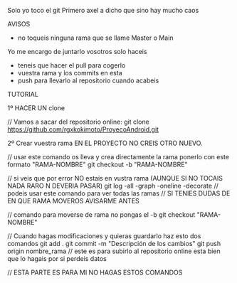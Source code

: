 Solo yo toco el git Primero axel a dicho que sino hay mucho caos 

AVISOS 
- no toqueis ninguna rama que se llame Master o Main

Yo me encargo de juntarlo vosotros solo haceis 
- teneis que hacer el pull para cogerlo
- vuestra rama y los commits en esta 
- push para llevarlo al repositorio cuando acabeis 

TUTORIAL 

1º HACER UN clone

// Vamos a sacar del repositorio online:
git clone https://github.com/rgxkokimoto/ProyecoAndroid.git

2º Crear vuestra rama EN EL PROYECTO NO CREIS OTRO NUEVO.

// usar este comando os lleva y crea directamente la rama ponerlo con este formato "RAMA-NOMBRE"
git checkout -b "RAMA-NOMBRE"

// si veis que por error NO estais en vustra rama (AUNQUE SI NO TOCAIS NADA RARO N DEVERIA PASAR)
git log -all -graph -oneline -decorate // podeis usar este comando para ver todas las ramas 
// SI TENIES DUDAS DE EN QUE RAMA MOVEROS AVISARME ANTES 

// comando para moverse de rama no pongas el -b 
git checkout "RAMA-NOMBRE"

// Cuando hagas modificaciones y quieras guardarlo haz esto dos comandos 
git add .
git commit -m "Descripción de los cambios"
git push origin nombre_rama // este es para subirlo al repositorio online esta bien que lo hagais por si perdeis datos 


// ESTA PARTE ES PARA MI NO HAGAS ESTOS COMANDOS 
